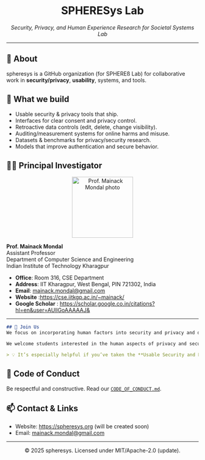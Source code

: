 <!-- profile/README.md -->

<!-- <p align="center">
  <img src="" width="72" alt="spheresys logo" />
</p> -->

<h1 align="center">SPHERESys Lab</h1>
<p align="center"><em>Security, Privacy, and Human Experience Research for Societal Systems Lab</em></p>

---

## 👋 About
spheresys is a GitHub organization (for SPHEREß Lab) for collaborative work in **security/privacy**, **usability**, systems, and tools.  

## 🚀 What we build
- Usable security & privacy tools that ship.
- Interfaces for clear consent and privacy control.
- Retroactive data controls (edit, delete, change visibility).
- Auditing/measurement systems for online harms and misuse.
- Datasets & benchmarks for privacy/security research.
- Models that improve authentication and secure behavior.


## 🧑‍🏫 Principal Investigator
<p align="center">
  <img src="https://media.licdn.com/dms/image/v2/C5603AQHSQoMs1kCJmA/profile-displayphoto-shrink_200_200/profile-displayphoto-shrink_200_200/0/1516307188140?e=1760572800&v=beta&t=iXmwolZ4mKBJRnFbdL7Yeh0RlRqUA4QPrK8DnSso_3g" width="160" alt="Prof. Mainack Mondal photo" />
</p>

**Prof. Mainack Mondal**  
Assistant Professor  
Department of Computer Science and Engineering  
Indian Institute of Technology Kharagpur  

- **Office**: Room 316, CSE Department  
- **Address**: IIT Kharagpur, West Bengal, PIN 721302, India  
- **Email**: mainack.mondal@gmail.com 
- **Website** :https://cse.iitkgp.ac.in/~mainack/
- **Google Scholar** : https://scholar.google.co.in/citations?hl=en&user=AUllGoAAAAAJ&
---

```markdown
## 🌱 Join Us
We focus on incorporating human factors into security and privacy and designing **usable** online services. Our current work builds systems that deliver practical privacy/security mechanisms for users while **minimizing abuse**.

We welcome students interested in the human aspects of privacy and security who enjoy tinkering with systems. If you are a student at **IIT Kharagpur** and feel strongly about making the digital world private and secure, please reach out by email.

> 💡 It’s especially helpful if you’ve taken the **Usable Security and Privacy** course.
```


## 📜 Code of Conduct
Be respectful and constructive. Read our [`CODE_OF_CONDUCT.md`](../CODE_OF_CONDUCT.md).

## 📫 Contact & Links
- Website: https://spheresys.org (will be created soon)  
- Email: mainack.mondal@gmail.com 

---
<p align="center">© 2025 spheresys. Licensed under MIT/Apache-2.0 (update).</p>
